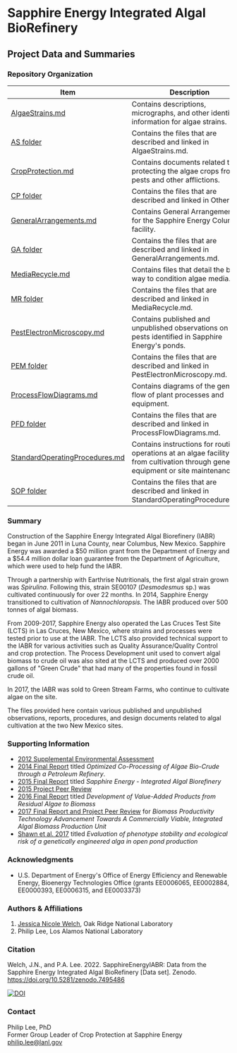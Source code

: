 # Sapphire Energy Integrated Algal BioRefinery

## Project Data and Summaries

### Repository Organization

| Item | Description |
| ----------- | ----------- |
| [AlgaeStrains.md](AlgaeStrains.md) | Contains descriptions, micrographs, and other identifying information for algae strains. |
| [AS folder](AS) | Contains the files that are described and linked in AlgaeStrains.md. |
| [CropProtection.md](Other.md) | Contains documents related to protecting the algae crops from pests and other afflictions. |
| [CP folder](other) | Contains the files that are described and linked in Other.md. |
| [GeneralArrangements.md](GeneralArrangements.md) | Contains General Arrangements for the Sapphire Energy Columbus facility. |
| [GA folder](GA) | Contains the files that are described and linked in GeneralArrangements.md. |
| [MediaRecycle.md](MediaRecycle.md) | Contains files that detail the best way to condition algae media. |
| [MR folder](MR) | Contains the files that are described and linked in MediaRecycle.md. |
| [PestElectronMicroscopy.md](PestElectronMicroscopy.md) | Contains published and unpublished observations on pests identified in Sapphire Energy's ponds. |
| [PEM folder](PEM) | Contains the files that are described and linked in PestElectronMicroscopy.md. |
| [ProcessFlowDiagrams.md](ProcessFlowDiagrams.md) | Contains diagrams of the general flow of plant processes and equipment. |
| [PFD folder](PFD) | Contains the files that are described and linked in ProcessFlowDiagrams.md. |
| [StandardOperatingProcedures.md](StandardOperatingProcedures.md) | Contains instructions for routine operations at an algae facility, from cultivation through general equipment or site maintenance. |
| [SOP folder](SOP) | Contains the files that are described and linked in StandardOperatingProcedures.md. |

### Summary

Construction of the Sapphire Energy Integrated Algal Biorefinery (IABR) began in June 2011 in Luna County, near Columbus, New Mexico. Sapphire Energy was awarded a $50 million grant from the Department of Energy and a $54.4 million dollar loan guarantee from the Department of Agriculture, which were used to help fund the IABR.  

Through a partnership with Earthrise Nutritionals, the first algal strain grown was *Spirulina*. Following this, strain SE00107 (*Desmodesmus* sp.) was cultivated continuously for over 22 months. In 2014, Sapphire Energy transitioned to cultivation of *Nannochloropsis*. The IABR produced over 500 tonnes of algal biomass.  

From 2009-2017, Sapphire Energy also operated the Las Cruces Test Site (LCTS) in Las Cruces, New Mexico, where strains and processes were tested prior to use at the IABR. The LCTS also provided technical support to the IABR for various activities such as Quality Assurance/Quality Control and crop protection. The Process Development unit used to convert algal biomass to crude oil was also sited at the LCTS and produced over 2000 gallons of "Green Crude" that had many of the properties found in fossil crude oil.  

In 2017, the IABR was sold to Green Stream Farms, who continue to cultivate algae on the site.

The files provided here contain various published and unpublished observations, reports, procedures, and design documents related to algal cultivation at the two New Mexico sites.  

### Supporting Information

* [2012 Supplemental Environmental Assessment](https://www.rd.usda.gov/sites/default/files/IABR_EA_Supplemental.pdf)
* [2014 Final Report](https://www.osti.gov/biblio/1364623) titled *Optimized Co-Processing of Algae Bio-Crude through a Petroleum Refinery*.
* [2015 Final Report](https://www.osti.gov/biblio/1343302) titled *Sapphire Energy - Integrated Algal Biorefinery*
* [2015 Project Peer Review](https://www.energy.gov/sites/default/files/2015/04/f22/demonstration_market_transformation_moreno_3321.pdf)
* [2016 Final Report](https://www.osti.gov/biblio/1239692) titled *Development of Value-Added Products from Residual Algae to Biomass*
* [2017 Final Report and Project Peer Review](https://www.osti.gov/biblio/1497084) for *Biomass Productivity Technology Advancement Towards A Commercially Viable, Integrated Algal Biomass Production Unit*
* [Shawn et al. 2017](https://www.osti.gov/biblio/1474685) titled *Evaluation of phenotype stability and ecological risk of a genetically engineered alga in open pond production*

### Acknowledgments

* U.S. Department of Energy's Office of Energy Efficiency and Renewable Energy, Bioenergy Technologies Office (grants EE0006065, EE0002884, EE0000393, EE0006315, and EE0003373)

### Authors & Affiliations

1. [Jessica Nicole Welch](https://www.ornl.gov/staff-profile/jessica-n-welch), Oak Ridge National Laboratory
2. Philip Lee, Los Alamos National Laboratory

### Citation

Welch, J.N., and P.A. Lee. 2022. SapphireEnergyIABR: Data from the Sapphire Energy Integrated Algal BioRefinery [Data set]. Zenodo. <https://doi.org/10.5281/zenodo.7495486>

[![DOI](https://zenodo.org/badge/DOI/10.5281/zenodo.7495486.svg)](https://doi.org/10.5281/zenodo.7495486)

### Contact

Philip Lee, PhD  
Former Group Leader of Crop Protection at Sapphire Energy  
<philip.lee@lanl.gov>
